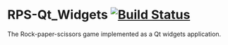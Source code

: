 # RPS-Qt_Widgets [![Build Status](https://travis-ci.org/harishnavnit/RPS-Qt_Widgets.svg?branch=master)](https://travis-ci.org/harishnavnit/RPS-Qt_Widgets)
The Rock-paper-scissors game implemented as a Qt widgets application. 
